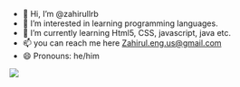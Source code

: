 - 👋 Hi, I’m @zahirullrb
- 👀 I’m interested in learning programming languages.
- 🌱 I’m currently learning Html5, CSS, javascript, java etc.
- 📫 you can reach me here Zahirul.eng.us@gmail.com
- 😄 Pronouns: he/him
<p align="left">
  <img src="https://skillicons.dev/icons?i=js,ts,react,nextjs,nodejs,html,css,tailwind,python,java,git,github,vscode,linux" />
</p>
<!---
zahirullrb/zahirullrb is a ✨ special ✨ repository because its `README.md` (this file) appears on your GitHub profile.
You can click the Preview link to take a look at your changes.
--->
